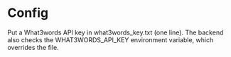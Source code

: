 # Config

Put a What3words API key in what3words_key.txt (one line).
The backend also checks the WHAT3WORDS_API_KEY environment variable, which overrides the file.

